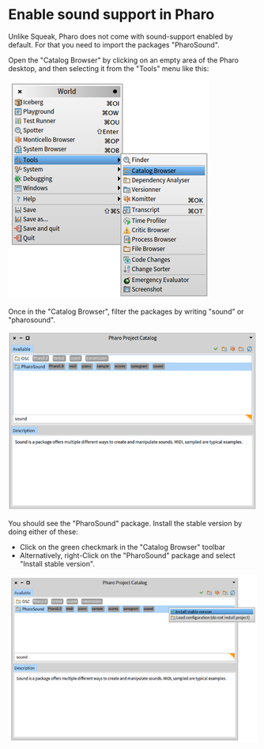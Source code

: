 # Enable sound support in Pharo

Unlike Squeak, Pharo does not come with sound-support enabled by default. For that you need to import the packages "PharoSound".

Open the "Catalog Browser" by clicking on an empty area of the Pharo desktop, and then selecting it from the "Tools" menu like this:

![](/assets/open-catalog-browser.png)

Once in the "Catalog Browser", filter the packages by writing "sound" or "pharosound".

![](/assets/filter-pharosound.png)

You should see the "PharoSound" package. Install the stable version by doing either of these:

* Click on the green checkmark in the "Catalog Browser" toolbar
* Alternatively, right-Click on the "PharoSound" package and select "Install stable version".

![](/assets/install-pharosound.png)

